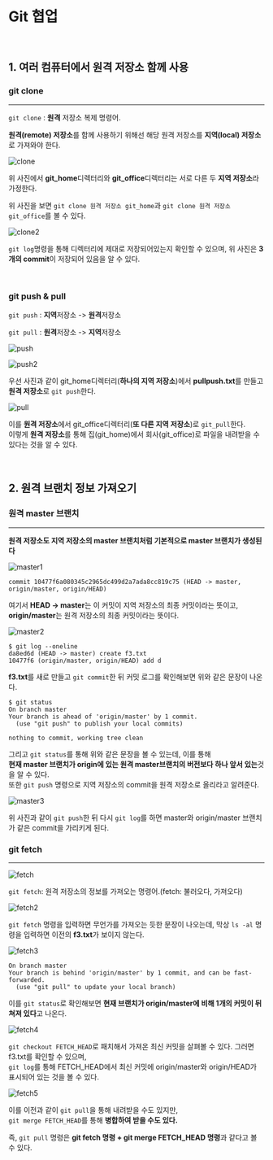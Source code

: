 # Git 협업

<br>

## 1. 여러 컴퓨터에서 원격 저장소 함께 사용

### git clone

---

`git clone` : **원격** 저장소 복제 명령어.

**원격(remote) 저장소**를 함께 사용하기 위해선 해당 원격 저장소를 **지역(local) 저장소**로 가져와야 한다.

![clone](https://user-images.githubusercontent.com/84573261/126061430-1d7d690d-c8ff-479a-ac7c-192caa88c87f.PNG)

위 사진에서 **git_home**디렉터리와 **git_office**디렉터리는 서로 다른 두 **지역 저장소**라 가정한다.

위 사진을 보면 `git clone 원격 저장소 git_home`과 `git clone 원격 저장소 git_office`를 볼 수 있다.

![clone2](https://user-images.githubusercontent.com/84573261/126061487-91977987-02b4-4431-a747-f645d0774273.PNG)

`git log`명령을 통해 디렉터리에 제대로 저장되어있는지 확인할 수 있으며, 위 사진은 **3개의 commit**이 저장되어 있음을 알 수 있다.

<br>

### git push & pull

`git push` : **지역**저장소 -> **원격**저장소

`git pull` : **원격**저장소 -> **지역**저장소

![push](https://user-images.githubusercontent.com/84573261/126064129-3ab3476b-0853-4f79-a521-56be6c430f54.PNG)

![push2](https://user-images.githubusercontent.com/84573261/126064155-25aefe10-6a32-4d68-9e83-bc546cc0d360.PNG)


우선 사진과 같이 git_home디렉터리(**하나의 지역 저장소**)에서 **pullpush.txt**를 만들고 **원격 저장소**로 `git push`한다.

![pull](https://user-images.githubusercontent.com/84573261/126064194-8b8046d8-97b0-46a0-b839-24be1c034f01.PNG)

이를 **원격 저장소**에서 git_office디렉터리(**또 다른 지역 저장소**)로 `git_pull`한다.
<br>
이렇게 **원격 저장소**를 통해 집(git_home)에서 회사(git_office)로 파일을 내려받을 수 있다는 것을 알 수 있다.

<br>

## 2. 원격 브랜치 정보 가져오기


### 원격 master 브랜치

---

**원격 저장소도 지역 저장소의 master 브랜치처럼 기본적으로 master 브랜치가 생성된다**

![master1](https://user-images.githubusercontent.com/84573261/126064364-249d3b12-1175-433c-9956-a27e35d82f6d.PNG)

```hash
commit 10477f6a080345c2965dc499d2a7ada8cc819c75 (HEAD -> master, origin/master, origin/HEAD)
```

여기서 **HEAD -> master**는 이 커밋이 지역 저장소의 최종 커밋이라는 뜻이고, <br>
**origin/master**는 원격 저장소의 최종 커밋이라는 뜻이다.

![master2](https://user-images.githubusercontent.com/84573261/126064478-2583e519-7871-4c83-8cec-13fc538e202e.PNG)

```hash
$ git log --oneline
da8ed6d (HEAD -> master) create f3.txt
10477f6 (origin/master, origin/HEAD) add d
```

**f3.txt**를 새로 만들고 `git commit`한 뒤 커밋 로그를 확인해보면 위와 같은 문장이 나온다.

```hash
$ git status
On branch master
Your branch is ahead of 'origin/master' by 1 commit.
  (use "git push" to publish your local commits)

nothing to commit, working tree clean
```

그리고 `git status`를 통해 위와 같은 문장을 볼 수 있는데, 이를 통해 <br>
**현재 master 브랜치가 origin에 있는 원격 master브랜치의 버전보다 하나 앞서 있는**것을 알 수 있다.<br>
또한 `git push` 명령으로 지역 저장소의 commit을 원격 저장소로 올리라고 알려준다.

![master3](https://user-images.githubusercontent.com/84573261/126064554-cd26f8c1-8e77-41ee-ad26-2474e52dd1e8.PNG)

위 사진과 같이 `git push`한 뒤 다시 `git log`를 하면 master와 origin/master 브랜치가 같은 commit을 가리키게 된다.

### git fetch

---

![fetch](https://user-images.githubusercontent.com/84573261/126064578-681598ea-a7ae-485b-8068-a42df6b294b4.PNG)

`git fetch`: 원격 저장소의 정보를 가져오는 명령어.(fetch: 불러오다, 가져오다)

![fetch2](https://user-images.githubusercontent.com/84573261/126064612-22ce80a9-5ce3-4efd-b0f1-1e0f96ba94b4.PNG)

`git fetch` 명령을 입력하면 무언가를 가져오는 듯한 문장이 나오는데, 막상 `ls -al` 명령을 입력하면 이전의 **f3.txt**가 보이지 않는다.

![fetch3](https://user-images.githubusercontent.com/84573261/126064643-8271c6c1-d648-44f0-8215-720c15ef9094.PNG)

```hash
On branch master
Your branch is behind 'origin/master' by 1 commit, and can be fast-forwarded.
  (use "git pull" to update your local branch)
```

이를 `git status`로 확인해보면 **현재 브랜치가 origin/master에 비해 1개의 커밋이 뒤쳐져 있다**고 나온다.

![fetch4](https://user-images.githubusercontent.com/84573261/126064707-4703c426-eb48-48c6-a147-170e93baba85.PNG)

`git checkout FETCH_HEAD`로 패치해서 가져온 최신 커밋을 살펴볼 수 있다. 그러면 f3.txt를 확인할 수 있으며, <br>
`git log`를 통해 FETCH_HEAD에서 최신 커밋에 origin/master와 origin/HEAD가 표시되어 있는 것을 볼 수 있다.


![fetch5](https://user-images.githubusercontent.com/84573261/126064838-382bea8a-b718-4c47-ac0f-660f24450496.PNG)

이를 이전과 같이 `git pull`을 통해 내려받을 수도 있지만, <br>
`git merge FETCH_HEAD`를 통해 **병합하여 받을 수도 있다.**
<br>

즉, `git pull` 명령은 **git fetch 명령 + git merge FETCH_HEAD 명령**과 같다고 볼 수 있다.



